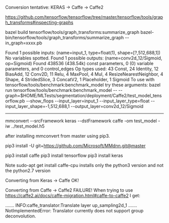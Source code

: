 Conversion tentative: KERAS -> Caffe -> Caffe2

https://github.com/tensorflow/tensorflow/tree/master/tensorflow/tools/graph_transforms#inspecting-graphs

bazel build tensorflow/tools/graph_transforms:summarize_graph
bazel-bin/tensorflow/tools/graph_transforms/summarize_graph --in_graph=xxxx.pb


Found 1 possible inputs: (name=input_1, type=float(1), shape=[?,512,688,1]) 
No variables spotted.
Found 1 possible outputs: (name=conv2d_12/Sigmoid, op=Sigmoid) 
Found 438536 (438.54k) const parameters, 0 (0) variable parameters, and 0 control_edges
Op types used: 43 Const, 24 Identity, 12 BiasAdd, 12 Conv2D, 11 Relu, 4 MaxPool, 4 Mul, 4 ResizeNearestNeighbor, 4 Shape, 4 StridedSlice, 3 ConcatV2, 1 Placeholder, 1 Sigmoid
To use with tensorflow/tools/benchmark:benchmark_model try these arguments:
bazel run tensorflow/tools/benchmark:benchmark_model -- --graph=$HOME/MLTests/segmentation/deployment/Caffe2/test_model_tensorflow.pb --show_flops --input_layer=input_1 --input_layer_type=float --input_layer_shape=-1,512,688,1 --output_layer=conv2d_12/Sigmoid

---------------------------------------------------------------------------------------------------------

mmconvert  --srcFramework keras --dstFramework caffe  -om test_model -iw ../test_model.h5

after installing mmconvert from master using pip3.




pip3 install -U  git+https://github.com/Microsoft/MMdnn.git@master


pip3 install caffe
pip3 install tensorflow
pip3 install keras

Note sudo-apt get install caffe-cpu installs only the python3 version and not the python2.7 version
 


Converting from Keras -> Caffe OK!

Converting from Caffe -> Caffe2 FAILURE! 
When trying to use https://caffe2.ai/docs/caffe-migration.html#caffe-to-caffe2 I get:

.......
INFO:caffe_translator:Translate layer up_sampling2d_1
.......
NotImplementedError: Translator currently does not support group deconvolution.

